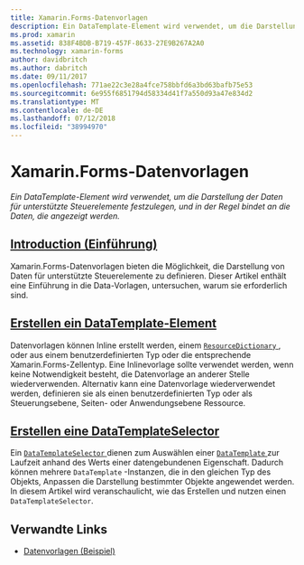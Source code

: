 ```yaml
---
title: Xamarin.Forms-Datenvorlagen
description: Ein DataTemplate-Element wird verwendet, um die Darstellung der Daten für unterstützte Steuerelemente festzulegen, und in der Regel bindet an die Daten, die angezeigt werden.
ms.prod: xamarin
ms.assetid: 838F4BDB-B719-457F-8633-27E9B267A2A0
ms.technology: xamarin-forms
author: davidbritch
ms.author: dabritch
ms.date: 09/11/2017
ms.openlocfilehash: 771ae22c3e28a4fce758bbfd6a3bd63bafb75e53
ms.sourcegitcommit: 6e955f6851794d58334d41f7a550d93a47e834d2
ms.translationtype: MT
ms.contentlocale: de-DE
ms.lasthandoff: 07/12/2018
ms.locfileid: "38994970"
---
```

# <a name="xamarinforms-data-templates"></a>Xamarin.Forms-Datenvorlagen

_Ein DataTemplate-Element wird verwendet, um die Darstellung der Daten für unterstützte Steuerelemente festzulegen, und in der Regel bindet an die Daten, die angezeigt werden._

## <a name="introductionintroductionmd"></a>[Introduction (Einführung)](introduction.md)

Xamarin.Forms-Datenvorlagen bieten die Möglichkeit, die Darstellung von Daten für unterstützte Steuerelemente zu definieren. Dieser Artikel enthält eine Einführung in die Data-Vorlagen, untersuchen, warum sie erforderlich sind.

## <a name="creating-a-datatemplatecreatingmd"></a>[Erstellen ein DataTemplate-Element](creating.md)

Datenvorlagen können Inline erstellt werden, einem [ `ResourceDictionary` ](xref:Xamarin.Forms.ResourceDictionary), oder aus einem benutzerdefinierten Typ oder die entsprechende Xamarin.Forms-Zellentyp. Eine Inlinevorlage sollte verwendet werden, wenn keine Notwendigkeit besteht, die Datenvorlage an anderer Stelle wiederverwenden. Alternativ kann eine Datenvorlage wiederverwendet werden, definieren sie als einen benutzerdefinierten Typ oder als Steuerungsebene, Seiten- oder Anwendungsebene Ressource.

## <a name="creating-a-datatemplateselectorselectormd"></a>[Erstellen eine DataTemplateSelector](selector.md)

Ein [ `DataTemplateSelector` ](xref:Xamarin.Forms.DataTemplateSelector) dienen zum Auswählen einer [ `DataTemplate` ](xref:Xamarin.Forms.DataTemplate) zur Laufzeit anhand des Werts einer datengebundenen Eigenschaft. Dadurch können mehrere `DataTemplate` -Instanzen, die in den gleichen Typ des Objekts, Anpassen die Darstellung bestimmter Objekte angewendet werden. In diesem Artikel wird veranschaulicht, wie das Erstellen und nutzen einen `DataTemplateSelector`.


## <a name="related-links"></a>Verwandte Links

- [Datenvorlagen (Beispiel)](https://developer.xamarin.com/samples/xamarin-forms/templates/datatemplates/)
